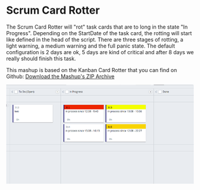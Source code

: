 Scrum Card Rotter
==================

The Scrum Card Rotter will "rot" task cards that are to long in the state "In Progress". Depending on the StartDate of the
 task card, the rotting will start like defined in the head of the script. There are three stages of rotting, a light warning,
 a medium warning and the full panic state. The default configuration is 2 days are ok, 5 days are kind of critical and
 after 8 days we really should finish this task.

 This mashup is based on the Kanban Card Rotter that you can find on Github:
 [Download the Mashup's ZIP Archive](https://github.com/downloads/TargetProcess/MashupsLibrary/Kanban%20Card%20Rotter.zip)

![Scrum Card Rotter](scrumcardrotter.png)